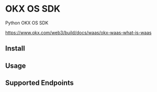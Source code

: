 # OKX OS SDK

Python OKX OS SDK

https://www.okx.com/web3/build/docs/waas/okx-waas-what-is-waas

## Install

## Usage

## Supported Endpoints


